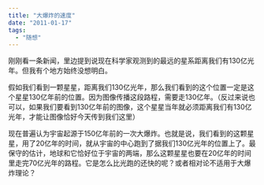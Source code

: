 ```yaml
---
title: "大爆炸的速度"
date: "2011-01-17"
tags: 
  - "随想"
---
```


刚刚看一条新闻，里边提到说现在科学家观测到的最远的星系距离我们有130亿光年。但我有个地方始终没想明白。

假如我们看到一颗星星，距离我们130亿光年，那么我们看到的这个位置一定是这个星星130亿年前的位置。因为图像传播这段路程，需要走130亿年。（反过来说也可以，如果我们要看到130亿年前的图像，这个星星当年就必须距离我们有130亿光年，才能让图像恰好今天传到我们这里）

现在普遍认为宇宙起源于150亿年前的一次大爆炸。也就是说，我们看到的这颗星星，用了20亿年的时间，就从宇宙的中心跑到了据我们130亿光年的位置上了。最保守的估计，地球和它恰好位于宇宙的两端，那么这颗星星也要在20亿年的时间里走完70亿光年的路程。它是怎么比光跑的还快的呢？或者相对论不适用于大爆炸理论？
